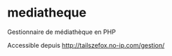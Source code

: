mediatheque
===========

Gestionnaire de médiathèque en PHP

Accessible depuis http://tailszefox.no-ip.com/gestion/
